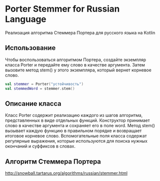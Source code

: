 # Porter Stemmer for Russian Language
Реализация алгоритма Стеммера Портера для русского языка на Kotlin

## Использование
Чтобы воспользоваться алгоритмом Портера, создайте экземпляр класса Porter и передайте ему слово в качестве аргумента. Затем вызовите метод stem() у этого экземпляра, который вернет корневое слово.

```kotlin
val stemmer = Porter("устойчивость")
val stemmedWord = stemmer.stem()
```

## Описание класса
Класс Porter содержит реализацию каждого из шагов алгоритма, представленных в виде отдельных функций. Конструктор принимает слово в качестве аргумента и сохраняет его в поле word. Метод stem() вызывает каждую функцию в правильном порядке и возвращает итоговое корневое слово.
Вспомогательные поля класса содержат регулярные выражения, которые используются для поиска нужных окончаний и суффиксов в словах.

## Алгоритм Стеммера Портера
http://snowball.tartarus.org/algorithms/russian/stemmer.html
